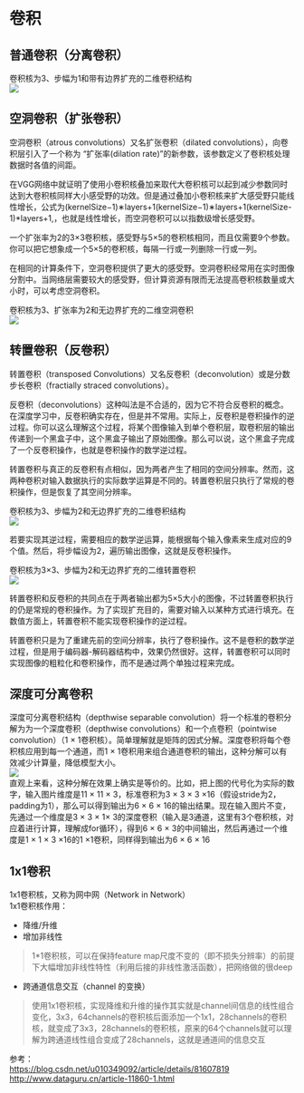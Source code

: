 # 卷积

## 普通卷积（分离卷积）
卷积核为3、步幅为1和带有边界扩充的二维卷积结构  
![](https://i.imgur.com/1HoXJD1.gif)  

## 空洞卷积（扩张卷积）
空洞卷积（atrous convolutions）又名扩张卷积（dilated convolutions），向卷积层引入了一个称为 “扩张率(dilation rate)”的新参数，该参数定义了卷积核处理数据时各值的间距。

在VGG网络中就证明了使用小卷积核叠加来取代大卷积核可以起到减少参数同时达到大卷积核同样大小感受野的功效。但是通过叠加小卷积核来扩大感受野只能线性增长，公式为(kernelSize−1)∗layers+1(kernelSize−1)∗layers+1(kernelSize-1)*layers+1,，也就是线性增长，而空洞卷积可以以指数级增长感受野。  

一个扩张率为2的3×3卷积核，感受野与5×5的卷积核相同，而且仅需要9个参数。你可以把它想象成一个5×5的卷积核，每隔一行或一列删除一行或一列。  

在相同的计算条件下，空洞卷积提供了更大的感受野。空洞卷积经常用在实时图像分割中。当网络层需要较大的感受野，但计算资源有限而无法提高卷积核数量或大小时，可以考虑空洞卷积。  

卷积核为3、扩张率为2和无边界扩充的二维空洞卷积  
![](https://i.imgur.com/Y0sfRey.gif)  

## 转置卷积（反卷积）
转置卷积（transposed Convolutions）又名反卷积（deconvolution）或是分数步长卷积（fractially straced convolutions）。  

反卷积（deconvolutions）这种叫法是不合适的，因为它不符合反卷积的概念。在深度学习中，反卷积确实存在，但是并不常用。实际上，反卷积是卷积操作的逆过程。你可以这么理解这个过程，将某个图像输入到单个卷积层，取卷积层的输出传递到一个黑盒子中，这个黑盒子输出了原始图像。那么可以说，这个黑盒子完成了一个反卷积操作，也就是卷积操作的数学逆过程。  

转置卷积与真正的反卷积有点相似，因为两者产生了相同的空间分辨率。然而，这两种卷积对输入数据执行的实际数学运算是不同的。转置卷积层只执行了常规的卷积操作，但是恢复了其空间分辨率。  

卷积核为3、步幅为2和无边界扩充的二维卷积结构  
![](https://i.imgur.com/XDucdbO.gif)  

若要实现其逆过程，需要相应的数学逆运算，能根据每个输入像素来生成对应的9个值。然后，将步幅设为2，遍历输出图像，这就是反卷积操作。  

卷积核为3×3、步幅为2和无边界扩充的二维转置卷积  
![](https://i.imgur.com/v5lkB1s.gif)  

转置卷积和反卷积的共同点在于两者输出都为5×5大小的图像，不过转置卷积执行的仍是常规的卷积操作。为了实现扩充目的，需要对输入以某种方式进行填充。在数值方面上，转置卷积不能实现卷积操作的逆过程。  

转置卷积只是为了重建先前的空间分辨率，执行了卷积操作。这不是卷积的数学逆过程，但是用于编码器-解码器结构中，效果仍然很好。这样，转置卷积可以同时实现图像的粗粒化和卷积操作，而不是通过两个单独过程来完成。  

## 深度可分离卷积
深度可分离卷积结构（depthwise separable convolution）将一个标准的卷积分解为为一个深度卷积（depthwise convolutions）和一个点卷积（pointwise convolution）（1 × 1卷积核）。简单理解就是矩阵的因式分解。深度卷积将每个卷积核应用到每一个通道，而1 × 1卷积用来组合通道卷积的输出，这种分解可以有效减少计算量，降低模型大小。    
![](https://i.imgur.com/x5MpkwZ.jpg)  
直观上来看，这种分解在效果上确实是等价的。比如，把上图的代号化为实际的数字，输入图片维度是11 × 11 × 3，标准卷积为3 × 3 × 3 ×16（假设stride为2，padding为1），那么可以得到输出为6 × 6 × 16的输出结果。现在输入图片不变，先通过一个维度是3 × 3 × 1× 3的深度卷积（输入是3通道，这里有3个卷积核，对应着进行计算，理解成for循环），得到6 × 6 × 3的中间输出，然后再通过一个维度是1 × 1 × 3 ×16的1 ×1卷积，同样得到输出为6 × 6 × 16   

## 1x1卷积
1x1卷积核，又称为网中网（Network in Network）  
1x1卷积核作用：
* 降维/升维
* 增加非线性  
> 1*1卷积核，可以在保持feature map尺度不变的（即不损失分辨率）的前提下大幅增加非线性特性（利用后接的非线性激活函数），把网络做的很deep  
* 跨通道信息交互（channel 的变换）  
> 使用1x1卷积核，实现降维和升维的操作其实就是channel间信息的线性组合变化，3x3，64channels的卷积核后面添加一个1x1，28channels的卷积核，就变成了3x3，28channels的卷积核，原来的64个channels就可以理解为跨通道线性组合变成了28channels，这就是通道间的信息交互  





参考：  
https://blog.csdn.net/u010349092/article/details/81607819  
http://www.dataguru.cn/article-11860-1.html  
  
